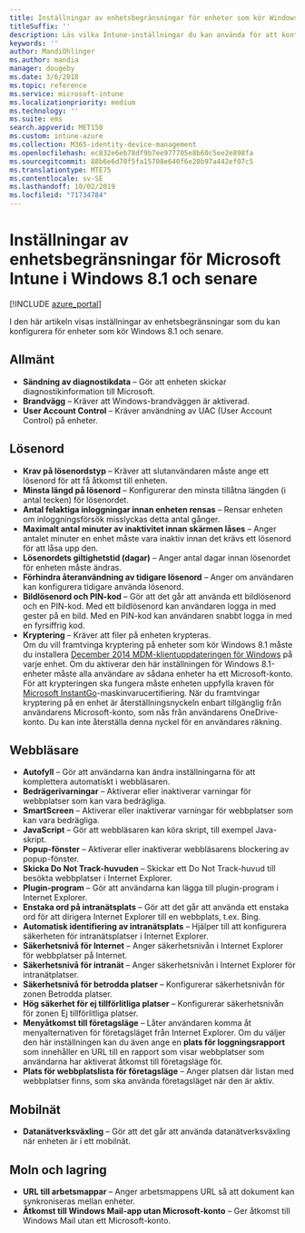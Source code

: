 ```yaml
---
title: Inställningar av enhetsbegränsningar för enheter som kör Windows 8.1 i Microsoft Intune
titleSuffix: ''
description: Läs vilka Intune-inställningar du kan använda för att kontrollera enhetsinställningar och funktioner på enheter som kör Windows 8.1.
keywords: ''
author: MandiOhlinger
ms.author: mandia
manager: dougeby
ms.date: 3/6/2018
ms.topic: reference
ms.service: microsoft-intune
ms.localizationpriority: medium
ms.technology: ''
ms.suite: ems
search.appverid: MET150
ms.custom: intune-azure
ms.collection: M365-identity-device-management
ms.openlocfilehash: ec832e6eb78df9b7ee977705e8b60c5ee2e898fa
ms.sourcegitcommit: 88b6e6d70f5fa15708e640f6e20b97a442ef07c5
ms.translationtype: MTE75
ms.contentlocale: sv-SE
ms.lasthandoff: 10/02/2019
ms.locfileid: "71734784"
---
```

# <a name="microsoft-intune-windows-81-and-later-device-restriction-settings"></a>Inställningar av enhetsbegränsningar för Microsoft Intune i Windows 8.1 och senare

[!INCLUDE [azure_portal](../includes/azure_portal.md)]

I den här artikeln visas inställningar av enhetsbegränsningar som du kan konfigurera för enheter som kör Windows 8.1 och senare.


## <a name="general"></a>Allmänt

- **Sändning av diagnostikdata** – Gör att enheten skickar diagnostikinformation till Microsoft.
- **Brandvägg** – Kräver att Windows-brandväggen är aktiverad.
- **User Account Control** – Kräver användning av UAC (User Account Control) på enheter.

## <a name="password"></a>Lösenord
- **Krav på lösenordstyp** – Kräver att slutanvändaren måste ange ett lösenord för att få åtkomst till enheten.
- **Minsta längd på lösenord** – Konfigurerar den minsta tillåtna längden (i antal tecken) för lösenordet.
- **Antal felaktiga inloggningar innan enheten rensas** – Rensar enheten om inloggningsförsök misslyckas detta antal gånger.
- **Maximalt antal minuter av inaktivitet innan skärmen låses** – Anger antalet minuter en enhet måste vara inaktiv innan det krävs ett lösenord för att låsa upp den.
- **Lösenordets giltighetstid (dagar)** – Anger antal dagar innan lösenordet för enheten måste ändras.
- **Förhindra återanvändning av tidigare lösenord** – Anger om användaren kan konfigurera tidigare använda lösenord.
- **Bildlösenord och PIN-kod** – Gör att det går att använda ett bildlösenord och en PIN-kod. Med ett bildlösenord kan användaren logga in med gester på en bild. Med en PIN-kod kan användaren snabbt logga in med en fyrsiffrig kod.
- **Kryptering** – Kräver att filer på enheten krypteras.<br>Om du vill framtvinga kryptering på enheter som kör Windows 8.1 måste du installera [December 2014 MDM-klientuppdateringen för Windows](https://support.microsoft.com/kb/3013816) på varje enhet.
Om du aktiverar den här inställningen för Windows 8.1-enheter måste alla användare av sådana enheter ha ett Microsoft-konto.
För att krypteringen ska fungera måste enheten uppfylla kraven för [Microsoft InstantGo](https://blogs.windows.com/windowsexperience/2014/06/19/instantgo-a-better-way-to-sleep/#IBHULcTfI4PokO8X.97)-maskinvarucertifiering.
När du framtvingar kryptering på en enhet är återställningsnyckeln enbart tillgänglig från användarens Microsoft-konto, som nås från användarens OneDrive-konto. Du kan inte återställa denna nyckel för en användares räkning. 



## <a name="browser"></a>Webbläsare
- **Autofyll** – Gör att användarna kan ändra inställningarna för att komplettera automatiskt i webbläsaren.
- **Bedrägerivarningar** – Aktiverar eller inaktiverar varningar för webbplatser som kan vara bedrägliga.
- **SmartScreen** – Aktiverar eller inaktiverar varningar för webbplatser som kan vara bedrägliga.
- **JavaScript** – Gör att webbläsaren kan köra skript, till exempel Java-skript.
- **Popup-fönster** – Aktiverar eller inaktiverar webbläsarens blockering av popup-fönster.
- **Skicka Do Not Track-huvuden** – Skickar ett Do Not Track-huvud till besökta webbplatser i Internet Explorer.
- **Plugin-program** – Gör att användarna kan lägga till plugin-program i Internet Explorer.
- **Enstaka ord på intranätsplats** – Gör att det går att använda ett enstaka ord för att dirigera Internet Explorer till en webbplats, t.ex. Bing.
- **Automatisk identifiering av intranätsplats** – Hjälper till att konfigurera säkerheten för intranätsplatser i Internet Explorer.
- **Säkerhetsnivå för Internet** – Anger säkerhetsnivån i Internet Explorer för webbplatser på Internet.
- **Säkerhetsnivå för intranät** – Anger säkerhetsnivån i Internet Explorer för intranätplatser.
- **Säkerhetsnivå för betrodda platser** – Konfigurerar säkerhetsnivån för zonen Betrodda platser.
- **Hög säkerhet för ej tillförlitliga platser** – Konfigurerar säkerhetsnivån för zonen Ej tillförlitliga platser.
- **Menyåtkomst till företagsläge** – Låter användaren komma åt menyalternativen för företagsläget från Internet Explorer.
Om du väljer den här inställningen kan du även ange en **plats för loggningsrapport** som innehåller en URL till en rapport som visar webbplatser som användarna har aktiverat åtkomst till företagsläge för.
- **Plats för webbplatslista för företagsläge** – Anger platsen där listan med webbplatser finns, som ska använda företagsläget när den är aktiv.

## <a name="cellular"></a>Mobilnät
- **Datanätverksväxling** – Gör att det går att använda datanätverksväxling när enheten är i ett mobilnät.

## <a name="cloud-and-storage"></a>Moln och lagring
- **URL till arbetsmappar** – Anger arbetsmappens URL så att dokument kan synkroniseras mellan enheter.
- **Åtkomst till Windows Mail-app utan Microsoft-konto** – Ger åtkomst till Windows Mail utan ett Microsoft-konto.
